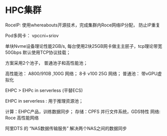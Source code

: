 # HPC集群

RoceIP: 使用whereabouts开源技术，完成集群内Roce网络IP分配， 防止IP重复

Pod多网卡： vpccni+sriov

单块Nvme设备理论性能2GB/s, 每台使用2块25GB网卡做主主胚子，tcp理论带宽50Gbps
默认使用TCP协议挂载； 

方案采用2个池子， 普通池子和高性能池； 


高性能池： A800/910B ,100G 网络； 8卡 v100 25G 网络；
普通池：  带vGPU虚拟化

EHPC > EHPc in serverless (平替ECS)

EHPC in serverless : 用于推理资源池；

计算：EHPC产品，训练数据同步；
存储：CPFS 并行文件系统，GDS特性
网络: Roce 高性能网络


阿里DTS 的 “NAS数据传输服务”  解决两个NAS之间的数据同步 
